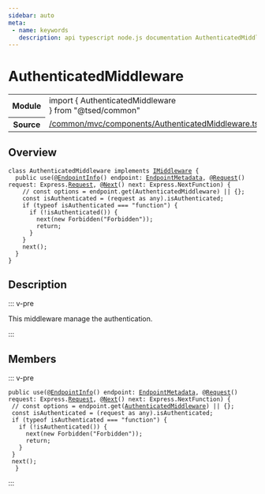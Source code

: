 ```yaml
---
sidebar: auto
meta:
 - name: keywords
   description: api typescript node.js documentation AuthenticatedMiddleware class
---
```

# AuthenticatedMiddleware <Badge text="Class" type="class"/>
<!-- Summary -->
<section class="symbol-info"><table class="is-full-width"><tbody><tr><th>Module</th><td><div class="lang-typescript"><span class="token keyword">import</span> { AuthenticatedMiddleware }&nbsp;<span class="token keyword">from</span>&nbsp;<span class="token string">"@tsed/common"</span></div></td></tr><tr><th>Source</th><td><a href="https://github.com/Romakita/ts-express-decorators/blob/v4.30.1/src//common/mvc/components/AuthenticatedMiddleware.ts#L0-L0">/common/mvc/components/AuthenticatedMiddleware.ts</a></td></tr></tbody></table></section>

<!-- Overview -->
## Overview


<pre><code class="typescript-lang "><span class="token keyword">class</span> AuthenticatedMiddleware <span class="token keyword">implements</span> <a href="/api/common/mvc/interfaces/IMiddleware.html"><span class="token">IMiddleware</span></a> <span class="token punctuation">{</span>
  <span class="token keyword">public</span> <span class="token function">use</span><span class="token punctuation">(</span>@<span class="token function"><a href="/api/common/filters/decorators/EndpointInfo.html"><span class="token">EndpointInfo</span></a></span><span class="token punctuation">(</span><span class="token punctuation">)</span> endpoint<span class="token punctuation">:</span> <a href="/api/common/mvc/class/EndpointMetadata.html"><span class="token">EndpointMetadata</span></a><span class="token punctuation">,</span> @<span class="token function"><a href="/api/common/filters/decorators/Request.html"><span class="token">Request</span></a></span><span class="token punctuation">(</span><span class="token punctuation">)</span> request<span class="token punctuation">:</span> Express.<a href="/api/common/filters/decorators/Request.html"><span class="token">Request</span></a><span class="token punctuation">,</span> @<span class="token function"><a href="/api/common/filters/decorators/Next.html"><span class="token">Next</span></a></span><span class="token punctuation">(</span><span class="token punctuation">)</span> next<span class="token punctuation">:</span> Express.NextFunction<span class="token punctuation">)</span> <span class="token punctuation">{</span>
    // <span class="token keyword">const</span> options<span class="token punctuation"> = </span>endpoint.<span class="token function">get</span><span class="token punctuation">(</span>AuthenticatedMiddleware<span class="token punctuation">)</span> || <span class="token punctuation">{</span><span class="token punctuation">}</span><span class="token punctuation">;</span>
    <span class="token keyword">const</span> isAuthenticated<span class="token punctuation"> = </span><span class="token punctuation">(</span>request <span class="token keyword">as</span> <span class="token keyword">any</span><span class="token punctuation">)</span>.isAuthenticated<span class="token punctuation">;</span>
    if <span class="token punctuation">(</span>typeof isAuthenticated === <span class="token string">"function"</span><span class="token punctuation">)</span> <span class="token punctuation">{</span>
      if <span class="token punctuation">(</span>!<span class="token function">isAuthenticated</span><span class="token punctuation">(</span><span class="token punctuation">)</span><span class="token punctuation">)</span> <span class="token punctuation">{</span>
        <span class="token function">next</span><span class="token punctuation">(</span>new <span class="token function">Forbidden</span><span class="token punctuation">(</span>"Forbidden"<span class="token punctuation">)</span><span class="token punctuation">)</span><span class="token punctuation">;</span>
        return<span class="token punctuation">;</span>
      <span class="token punctuation">}</span>
    <span class="token punctuation">}</span>
    <span class="token function">next</span><span class="token punctuation">(</span><span class="token punctuation">)</span><span class="token punctuation">;</span>
  <span class="token punctuation">}</span>
<span class="token punctuation">}</span></code></pre>



<!-- Description -->
## Description

::: v-pre

This middleware manage the authentication.

:::


<!-- Members -->




## Members


::: v-pre

<div class="method-overview">
<pre><code class="typescript-lang "><span class="token keyword">public</span> <span class="token function">use</span><span class="token punctuation">(</span>@<span class="token function"><a href="/api/common/filters/decorators/EndpointInfo.html"><span class="token">EndpointInfo</span></a></span><span class="token punctuation">(</span><span class="token punctuation">)</span> endpoint<span class="token punctuation">:</span> <a href="/api/common/mvc/class/EndpointMetadata.html"><span class="token">EndpointMetadata</span></a><span class="token punctuation">,</span> @<span class="token function"><a href="/api/common/filters/decorators/Request.html"><span class="token">Request</span></a></span><span class="token punctuation">(</span><span class="token punctuation">)</span> request<span class="token punctuation">:</span> Express.<a href="/api/common/filters/decorators/Request.html"><span class="token">Request</span></a><span class="token punctuation">,</span> @<span class="token function"><a href="/api/common/filters/decorators/Next.html"><span class="token">Next</span></a></span><span class="token punctuation">(</span><span class="token punctuation">)</span> next<span class="token punctuation">:</span> Express.NextFunction<span class="token punctuation">)</span> <span class="token punctuation">{</span>
 // <span class="token keyword">const</span> options<span class="token punctuation"> = </span>endpoint.<span class="token function">get</span><span class="token punctuation">(</span><a href="/api/common/mvc/components/AuthenticatedMiddleware.html"><span class="token">AuthenticatedMiddleware</span></a><span class="token punctuation">)</span> || <span class="token punctuation">{</span><span class="token punctuation">}</span><span class="token punctuation">;</span>
 <span class="token keyword">const</span> isAuthenticated<span class="token punctuation"> = </span><span class="token punctuation">(</span>request <span class="token keyword">as</span> <span class="token keyword">any</span><span class="token punctuation">)</span>.isAuthenticated<span class="token punctuation">;</span>
 if <span class="token punctuation">(</span>typeof isAuthenticated === <span class="token string">"function"</span><span class="token punctuation">)</span> <span class="token punctuation">{</span>
   if <span class="token punctuation">(</span>!<span class="token function">isAuthenticated</span><span class="token punctuation">(</span><span class="token punctuation">)</span><span class="token punctuation">)</span> <span class="token punctuation">{</span>
     <span class="token function">next</span><span class="token punctuation">(</span>new <span class="token function">Forbidden</span><span class="token punctuation">(</span>"Forbidden"<span class="token punctuation">)</span><span class="token punctuation">)</span><span class="token punctuation">;</span>
     return<span class="token punctuation">;</span>
   <span class="token punctuation">}</span>
 <span class="token punctuation">}</span>
 <span class="token function">next</span><span class="token punctuation">(</span><span class="token punctuation">)</span><span class="token punctuation">;</span>
  <span class="token punctuation">}</span></code></pre>

</div>



:::